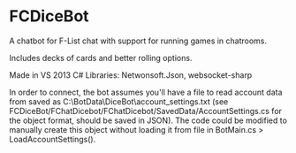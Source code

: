 # FCDiceBot
A chatbot for F-List chat with support for running games in chatrooms.

Includes decks of cards and better rolling options.

Made in VS 2013 C#
Libraries: Netwonsoft.Json, websocket-sharp

In order to connect, the bot assumes you'll have a file to read account data from saved as C:\BotData\DiceBot\account_settings.txt (see FCDiceBot/FChatDicebot/FChatDicebot/SavedData/AccountSettings.cs for the object format, should be saved in JSON). The code could be modified to manually create this object without loading it from file in BotMain.cs > LoadAccountSettings().

